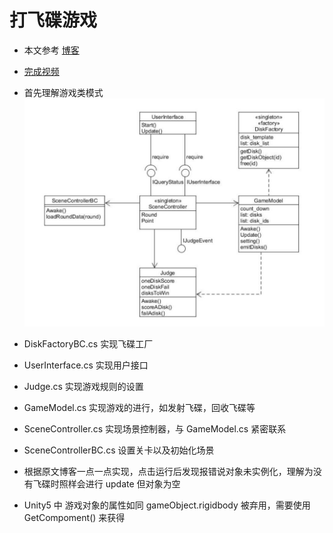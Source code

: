 # 打飞碟游戏

- 本文参考 [博客](https://blog.csdn.net/simba_scorpio/article/details/51051241)
- [完成视频](https://youtu.be/iiCe0XOzUKY)
- 首先理解游戏类模式
![](https://github.com/Chris-Ju/Picture/blob/master/%E5%B7%A5%E5%8E%82%E6%A8%A1%E5%BC%8F.jpg?raw=true)

- DiskFactoryBC.cs 实现飞碟工厂
- UserInterface.cs 实现用户接口
- Judge.cs 实现游戏规则的设置
- GameModel.cs 实现游戏的进行，如发射飞碟，回收飞碟等
- SceneController.cs 实现场景控制器，与 GameModel.cs 紧密联系
- SceneControllerBC.cs 设置关卡以及初始化场景
- 根据原文博客一点一点实现，点击运行后发现报错说对象未实例化，理解为没有飞碟时照样会进行 update 但对象为空
- Unity5 中 游戏对象的属性如同 gameObject.rigidbody 被弃用，需要使用 GetCompoment<T>() 来获得


